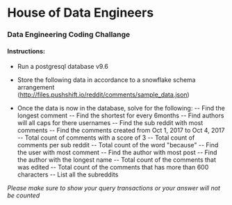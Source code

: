# House of Data Engineers
### Data Engineering Coding Challange

#### Instructions:
- Run a postgresql database v9.6
- Store the following data in accordance to a snowflake schema arrangement (http://files.pushshift.io/reddit/comments/sample_data.json)

- Once the data is now in the database, solve for the following:
-- Find the longest comment
-- Find the shortest for every 6months
-- Find authors will all caps for there usernames
-- Find the sub reddit with most comments
-- Find the comments created from Oct 1, 2017 to Oct 4, 2017
-- Total count of comments with a score of 3
-- Total count of comments per sub reddit
-- Total count of the word "because"
-- Find the user with most comment
-- Find the author with most post
-- Find the author with the longest name
-- Total count of the comments that was edited
-- Total count of the comments that has more than 600 characters
-- List all the subreddits

_Please make sure to show your query transactions or your answer will not be counted_